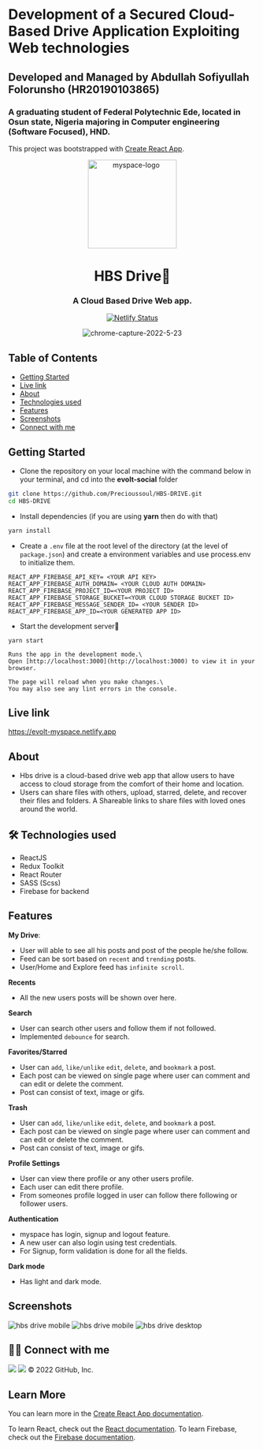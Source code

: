 # Development of a Secured Cloud-Based Drive Application Exploiting Web technologies  
## Developed and Managed by Abdullah Sofiyullah Folorunsho (HR20190103865)
### A graduating student of Federal Polytechnic Ede, located in Osun state, Nigeria majoring in Computer engineering (Software Focused), HND.

This project was bootstrapped with [Create React App](https://github.com/facebook/create-react-app).


<div align="center">

<img alt="myspace-logo" src="public/images/hbs-logo.png" width="180px" height="180px" />

# HBS Drive🚀

 <h3>A Cloud Based Drive Web app.</h3>

[![Netlify Status](https://api.netlify.com/api/v1/badges/2c93609e-b9bb-43cf-8333-646d70b91310/deploy-status)](https://app.netlify.com/sites/evolt-myspace/deploys)

 ![chrome-capture-2022-5-23](public/images/hbs-drive.gif)

</div>


## Table of Contents

- [Getting Started](#getting-started)
- [Live link](#live-link)
- [About](#about)
- [Technologies used](#-technologies-used)
- [Features](#features)
- [Screenshots](#screenshots)
- [Connect with me](#-connect-with-me)

## Getting Started

- Clone the repository on your local machine with the command below in your terminal, and cd into the **evolt-social** folder

```sh
git clone https://github.com/Precioussoul/HBS-DRIVE.git
cd HBS-DRIVE
```

- Install dependencies (if you are using **yarn** then do with that)

```sh
yarn install
```

- Create a `.env` file at the root level of the directory (at the level of `package.json`) and create a environment variables and use process.env to initialize them.

``` 
REACT_APP_FIREBASE_API_KEY= <YOUR API KEY>
REACT_APP_FIREBASE_AUTH_DOMAIN= <YOUR CLOUD AUTH DOMAIN>
REACT_APP_FIREBASE_PROJECT_ID=<YOUR PROJECT ID>
REACT_APP_FIREBASE_STORAGE_BUCKET=<YOUR CLOUD STORAGE BUCKET ID>
REACT_APP_FIREBASE_MESSAGE_SENDER_ID= <YOUR SENDER ID>
REACT_APP_FIREBASE_APP_ID=<YOUR GENERATED APP ID>
```

- Start the development server🚀

```
yarn start
 
Runs the app in the development mode.\
Open [http://localhost:3000](http://localhost:3000) to view it in your browser.

The page will reload when you make changes.\
You may also see any lint errors in the console.

```

## Live link

https://evolt-myspace.netlify.app

## About

- Hbs drive is a cloud-based drive web app that allow users to have access to cloud storage from the comfort of their home and location.
- Users can share files with others, upload, starred, delete, and recover their files and folders. A Shareable links to share files with loved ones around the world.

## 🛠 Technologies used

- ReactJS
- Redux Toolkit
- React Router
- SASS (Scss)
- Firebase for backend

## Features

**My Drive**:

- User will able to see all his posts and post of the people he/she follow.
- Feed can be sort based on `recent` and `trending` posts.
- User/Home and Explore feed has `infinite scroll`.

**Recents**

- All the new users posts will be shown over here.

**Search**

- User can search other users and follow them if not followed.
- Implemented `debounce` for search.

**Favorites/Starred**

- User can `add`, `like/unlike` `edit`, `delete`, and `bookmark` a post.
- Each post can be viewed on single page where user can comment and can edit or delete the comment.
- Post can consist of text, image or gifs.

**Trash**

- User can `add`, `like/unlike` `edit`, `delete`, and `bookmark` a post.
- Each post can be viewed on single page where user can comment and can edit or delete the comment.
- Post can consist of text, image or gifs.

**Profile Settings**

- User can view there profile or any other users profile.
- Each user can edit there profile.
- From someones profile logged in user can follow there following or follower users.

**Authentication**

- myspace has login, signup and logout feature.
- A new user can also login using test credentials.
- For Signup, form validation is done for all the fields.

**Dark mode**

- Has light and dark mode.

## Screenshots

<!--   ![image](public/images/hbs-desk.png) -->
<div display='flex'>
    <img alt="hbs drive mobile" src="public/images/hbs-mob.png" width="auto" height="auto" />
     <img alt="hbs drive mobile" src="public/images/hbs-mob-app.png" width="auto" height="auto" />

  <img alt="hbs drive desktop" src="public/images/hbs-desk.png" width="auto" height="auto" />
</div>

## 👨‍💻 Connect with me

<a href="https://twitter.com/sofiyullah_dev"><img src="https://img.shields.io/badge/Twitter-1DA1F2?style=for-the-badge&logo=twitter&logoColor=white"/></a>
<a href="https://www.linkedin.com/in/sofiyullah-abdullah/"><img src="https://img.shields.io/badge/LinkedIn-0077B5?style=for-the-badge&logo=linkedin&logoColor=white"/></a>
© 2022 GitHub, Inc.
 

## Learn More

You can learn more in the [Create React App documentation](https://facebook.github.io/create-react-app/docs/getting-started).

To learn React, check out the [React documentation](https://reactjs.org/).
To learn Firebase, check out the [Firebase documentation](https://firebase.google.com/docs).
 
